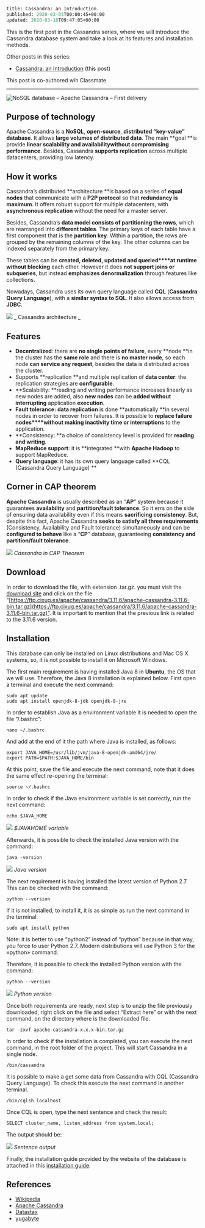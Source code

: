 ```meta
title: Cassandra: an Introduction
published: 2020-03-05T00:00:45+00:00
updated: 2020-03-18T09:47:05+00:00
```

This is the first post in the Cassandra series, where we will introduce the Cassandra database system and take a look at its features and installation methods.

Other posts in this series:

* [Cassandra: an Introduction](/blog/ribw/cassandra-an-introduction/) (this post)

This post is co-authored wih Classmate.

----------

![NoSQL database – Apache Cassandra – First delivery](cassandra-database-e1584191543401.jpg)

## Purpose of technology 

Apache Cassandra is a **NoSQL**, **open-source**, **distributed “key-value” database**. It allows **large volumes of distributed data**. The main **goal **is provide **linear scalability and availabilitywithout compromising performance**. Besides, Cassandra **supports replication** across multiple datacenters, providing low latency. 

## How it works 

Cassandra’s distributed **architecture **is based on a series of **equal nodes** that communicate with a **P2P protocol** so that **redundancy is maximum**. It offers robust support for multiple datacenters, with **asynchronous replication** without the need for a master server. 

Besides, Cassandra’s **data model consists of partitioning the rows**, which are rearranged into **different tables**. The primary keys of each table have a first component that is the **partition key**. Within a partition, the rows are grouped by the remaining columns of the key. The other columns can be indexed separately from the primary key.

These tables can be **created, deleted, updated and queried****at runtime without blocking** each other. However it does **not support joins or subqueries**, but instead **emphasizes denormalization** through features like collections.

Nowadays, Cassandra uses its own query language called **CQL** (**Cassandra Query Language**), with a **similar syntax to SQL**. It also allows access from **JDBC**.

![](s0GHpggGZXOFcdhypRWV4trU-PkSI6lukEv54pLZnoirh0GlDVAc4LamB1Dy.png)
_ Cassandra architecture _

## Features 

* **Decentralized**: there are **no single points of failure**, every **node **in the cluster has the **same role** and there is **no master node**, so each node **can service any request**, besides the data is distributed across the cluster.
* Supports **replication **and multiple replication of **data center**: the replication strategies are **configurable**. 
* **Scalability: **reading and writing performance increases linearly as new nodes are added, also **new nodes** can be **added without interrupting** application **execution**.
* **Fault tolerance: data replication** is done **automatically **in several nodes in order to recover from failures. It is possible to **replace failure nodes****without **making** inactivity time or interruptions** to the application.
* **Consistency: **a choice of consistency level is provided for **reading and writing**.
* **MapReduce support**: it is **integrated **with **Apache Hadoop** to support MapReduce.
* **Query language**: it has its own query language called **CQL (Cassandra Query Language) **

## Corner in CAP theorem 

**Apache Cassandra** is usually described as an “**AP**” system because it guarantees **availability** and **partition/fault tolerance**. So it errs on the side of ensuring data availability even if this means **sacrificing consistency**. But, despite this fact, Apache Cassandra **seeks to satisfy all three requirements** (Consistency, Availability and Fault tolerance) simultaneously and can be **configured to behave** like a “**CP**” database, guaranteeing **consistency and partition/fault tolerance**. 

![](rf3n9LTOKCQVbx4qrn7NPSVcRcwE1LxR_khi-9Qc51Hcbg6BHHPu-0GZjUwD.png)
_Cassandra in CAP Theorem_

## Download

In order to download the file, with extension .tar.gz. you must visit the [download site](https://cassandra.apache.org/download/) and click on the file “[https://ftp.cixug.es/apache/cassandra/3.11.6/apache-cassandra-3.11.6-bin.tar.gz](https://ftp.cixug.es/apache/cassandra/3.11.6/apache-cassandra-3.11.6-bin.tar.gz)”. It is important to mention that the previous link is related to the 3.11.6 version.

## Installation 

This database can only be installed on Linux distributions and Mac OS X systems, so, it is not possible to install it on Microsoft Windows.

The first main requirement is having installed Java 8 in **Ubuntu**, the OS that we will use. Therefore, the Java 8 installation is explained below. First open a terminal and execute the next command:

```
sudo apt update
sudo apt install openjdk-8-jdk openjdk-8-jre
```

In order to establish Java as a environment variable it is needed to open the file “/.bashrc”: 

```
nano ~/.bashrc
```

And add at the end of it the path where Java is installed, as follows: 

```
export JAVA_HOME=/usr/lib/jvm/java-8-openjdk-amd64/jre/
export PATH=$PATH:$JAVA_HOME/bin
```

 At this point, save the file and execute the next command, note that it does the same effect re-opening the terminal: 

```
source ~/.bashrc
```

In order to check if the Java environment variable is set correctly, run the next command: 

```
echo $JAVA_HOME
```

![](JUUmX5MIHynJR_K9EdCgKeJcpINeCGRRt2QRu4JLPtRhCVidOhcbWwVTQjyu.png)
_$JAVAHOME variable_

Afterwards, it is possible to check the installed Java version with the command: 

```
java -version
```

![](z9v1-0hpZwjI4U5UZej9cRGN5-Y4AZl0WUPWyQ_-JlzTAIvZtTFPnKY2xMQ_.png)
_Java version_

The next requirement is having installed the latest version of Python 2.7. This can be checked with the command: 

```
python --version
```

If it is not installed, to install it, it is as simple as run the next command in the terminal: 

```
sudo apt install python
```

Note: it is better to use “python2” instead of “python” because in that way, you force to user Python 2.7. Modern distributions will use Python 3 for the «python» command.

Therefore, it is possible to check the installed Python version with the command:

```
python --version
```

![](Ger5Vw_e1HIK84QgRub-BwGmzIGKasgiYb4jHdfRNRrvG4d6Msp_3Vk62-9i.png)
_Python version_

Once both requirements are ready, next step is to unzip the file previously downloaded, right click on the file and select “Extract here” or with the next command, on the directory where is the downloaded file. 

```
tar -zxvf apache-cassandra-x.x.x-bin.tar.gz
```

In order to check if the installation is completed, you can execute the next command, in the root folder of the project. This will start Cassandra in a single node. 

```
/bin/cassandra
```

It is possible to make a get some data from Cassandra with CQL (Cassandra Query Language). To check this execute the next command in another terminal. 

```
/bin/cqlsh localhost
```

Once CQL is open, type the next sentence and check the result: 

```
SELECT cluster_name, listen_address from system.local;
```

The output should be:

![](miUO60A-RtyEAOOVFJqlkPRC18H4RKUhot6RWzhO9FmtzgTPOYHFtwxqgZEf.png)
_Sentence output_

Finally, the installation guide provided by the website of the database is attached in this [installation guide](https://cassandra.apache.org/doc/latest/getting_started/installing.html). 

## References 

* [Wikipedia](https://es.wikipedia.org/wiki/Apache_Cassandra)
* [Apache Cassandra](https://cassandra.apache.org/)
* [Datastax](https://www.datastax.com/blog/2019/05/how-apache-cassandratm-balances-consistency-availability-and-performance)
* [yugabyte](https://blog.yugabyte.com/apache-cassandra-architecture-how-it-works-lightweight-transactions/)
